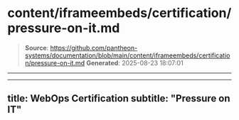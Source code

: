# content/iframeembeds/certification/pressure-on-it.md

> **Source**: https://github.com/pantheon-systems/documentation/blob/main/content/iframeembeds/certification/pressure-on-it.md
> **Generated**: 2025-08-23 18:07:01

---

---
title: WebOps Certification
subtitle: "Pressure on IT"
---

<Partial file="certification-guide/pressure-on-it.md" />
